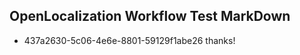 ## OpenLocalization Workflow Test MarkDown
* 437a2630-5c06-4e6e-8801-59129f1abe26 thanks!

<!--HONumber=Jul16_HO4-->


